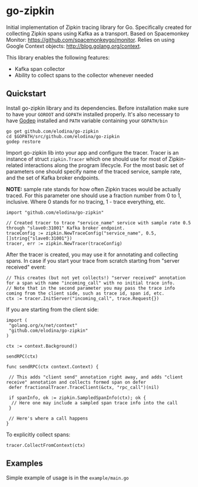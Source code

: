 # go-zipkin

Initial implementation of Zipkin tracing library for Go. Specifically created for collecting Zipkin spans using 
Kafka as a transport. Based on Spacemonkey Monitor: https://github.com/spacemonkeygo/monitor. Relies on using Google 
Context objects: http://blog.golang.org/context.

This library enables the following features:

 - Kafka span collector
 - Ability to collect spans to the collector whenever needed
 
## Quickstart
 
Install go-zipkin library and its dependencies. Before installation make sure to have your `GOROOT` and `GOPATH` 
installed properly. It's also necessary to have [Godep](https://github.com/tools/godep) installed and `PATH` variable 
containing your `GOPATH/bin` 

```
go get github.com/elodina/go-zipkin
cd $GOPATH/src/github.com/elodina/go-zipkin
godep restore
```

Import go-zipkin lib into your app and configure the tracer. Tracer is an instance of struct `zipkin.Tracer` which one 
should use for most of Zipkin-related interactions along the program lifecycle. For the most basic set of parameters 
one should specify name of the traced service, sample rate, and the set of Kafka broker endpoints.
 
**NOTE:** sample rate stands for how often Zipkin traces would be actually traced. For this parameter one should use a 
fraction number from 0 to 1, inclusive. Where 0 stands for no tracing, 1 - trace everything, etc.

```
import "github.com/elodina/go-zipkin"

// Created tracer to trace "service_name" service with sample rate 0.5 through "slave0:31001" Kafka broker endpoint.
traceConfig := zipkin.NewTraceConfig("service_name", 0.5, []string{"slave0:31001"})
tracer, err := zipkin.NewTracer(traceConfig)
```

After the tracer is created, you may use it for annotating and collecting spans. In case if you start your trace from 
scratch starting from "server received" event:

```
// This creates (but not yet collects!) "server received" annotation for a span with name "incoming_call" with no initial trace info.
// Note that in the second parameter you may pass the trace info coming from the client side, such as trace id, span id, etc.
ctx := tracer.InitServer("incoming_call", trace.Request{})
```

If you are starting from the client side:

```
import (
 "golang.org/x/net/context"
 "github.com/elodina/go-zipkin"
)

ctx := context.Background()

sendRPC(ctx)

func sendRPC(ctx context.Context) {

 // This adds "client send" annotation right away, and adds "client receive" annotation and collects formed span on defer
 defer fractionalTracer.TraceClient(&ctx, "rpc_call")(nil)

 if spanInfo, ok := zipkin.SampledSpanInfo(ctx); ok {
  // Here one may include a sampled span trace info into the call
 }
 
 // Here's where a call happens
}
```

To explicitly collect spans:

```
tracer.CollectFromContext(ctx)
```

## Examples

Simple example of usage is in the `example/main.go`